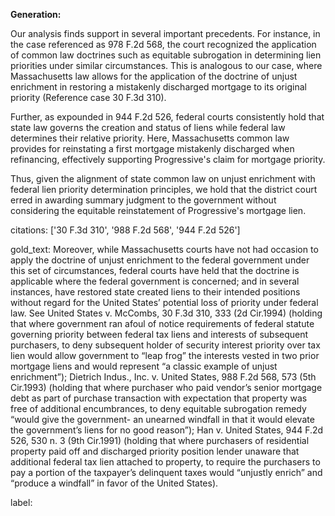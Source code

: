 **Generation:**

Our analysis finds support in several important precedents. For instance, in the case referenced as 978 F.2d 568, the court recognized the application of common law doctrines such as equitable subrogation in determining lien priorities under similar circumstances. This is analogous to our case, where Massachusetts law allows for the application of the doctrine of unjust enrichment in restoring a mistakenly discharged mortgage to its original priority (Reference case 30 F.3d 310).

Further, as expounded in 944 F.2d 526, federal courts consistently hold that state law governs the creation and status of liens while federal law determines their relative priority. Here, Massachusetts common law provides for reinstating a first mortgage mistakenly discharged when refinancing, effectively supporting Progressive's claim for mortgage priority.

Thus, given the alignment of state common law on unjust enrichment with federal lien priority determination principles, we hold that the district court erred in awarding summary judgment to the government without considering the equitable reinstatement of Progressive's mortgage lien.

citations: ['30 F.3d 310', '988 F.2d 568', '944 F.2d 526']

gold_text: Moreover, while Massachusetts courts have not had occasion to apply the doctrine of unjust enrichment to the federal government under this set of circumstances, federal courts have held that the doctrine is applicable where the federal government is concerned; and in several instances, have restored state created liens to their intended positions without regard for the United States’ potential loss of priority under federal law. See United States v. McCombs, 30 F.3d 310, 333 (2d Cir.1994) (holding that where government ran afoul of notice requirements of federal statute governing priority between federal tax liens and interests of subsequent purchasers, to deny subsequent holder of security interest priority over tax lien would allow government to “leap frog” the interests vested in two prior mortgage liens and would represent “a classic example of unjust enrichment”); Dietrich Indus., Inc. v. United States, 988 F.2d 568, 573 (5th Cir.1993) (holding that where purchaser who paid vendor’s senior mortgage debt as part of purchase transaction with expectation that property was free of additional encumbrances, to deny equitable subrogation remedy “would give the government- an unearned windfall in that it would elevate the government’s liens for no good reason”); Han v. United States, 944 F.2d 526, 530 n. 3 (9th Cir.1991) (holding that where purchasers of residential property paid off and discharged priority position lender unaware that additional federal tax lien attached to property, to require the purchasers to pay a portion of the taxpayer’s delinquent taxes would “unjustly enrich” and “produce a windfall” in favor of the United States).

label: 